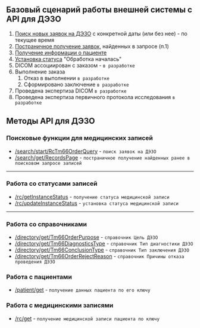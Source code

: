 ## Базовый сценарий работы внешней системы с API для ДЭЗО

1. [Поиск новых заявок на ДЭЗО](https://open-oncor.github.io/api-doc/methods/search/start/RcTm66OrderQuery/) с конкретной даты (или без нее) - по текущее время
2. [Постраничное получение заявок](https://open-oncor.github.io/api-doc/methods/search/get/RecordsPage/), найденных в запросе (п.1)
3. [Получение информации о пациенте](https://open-oncor.github.io/api-doc/methods/patient/get/)
4. [Установка статуса](https://open-oncor.github.io/api-doc/methods/status/update/) "Обработка началась"
5. DICOM ассоциирован с заказом - `в разработке`
6. Выполнение заказа
   1. Отказ в выполнении `в разработке`
   2. Сформировано заключение `в разработке`
3. Проведена экспертиза DICOM `в разработке`
4. Проведена экспертиза первичного протокола исследования `в разработке`

## Методы API для ДЭЗО
### Поисковые функции для медицинских записей

* [/search/start/RcTm66OrderQuery](methods/search/start/RcTm66OrderQuery/index.md)  - `поиск заявок на ДЭЗО`
* [/search/get/RecordsPage](methods/search/get/RecordsPage/index.md)  - `постраничное получение найденных ранее в поисковом запросе записей`

---

### Работа со статусами записей

* [/rc/getInstanceStatus](methods/status/get/index.md)  - `получение статуса медицинской записи`
* [/rc/updateInstanceStatus](methods/status/update/index.md)  - `установка статуса медицинской записи`

---

### Работа со справочниками

* [/directory/get/Tm66OrderPurpose](methods/directory/get/Tm66OrderPurpose/index.md)  - `справочник Цель ДЭЗО` 
* [/directory/get/Tm66DiagnosticsType](methods/directory/get/Tm66DiagnosticsType/index.md)  - `справочник Тип диагностики ДЭЗО`
* [/directory/get/Tm66ConclusionType](methods/directory/get/Tm66ConclusionType/index.md)  - `справочник Тип заключения ДЭЗО`
* [/directory/get/Tm66OrderRejectReason](methods/directory/get/Tm66OrderRejectReason/index.md)  - `справочник Причины отказа проведения ДЭЗО`


### Работа с пациентами
* [/patient/get](methods/patient/get/index.md)  - `получение данных пациента по его ключу`


### Работа с медицинскими записями

* [/rc/get](methods/rc/get/index.md)  - `получение медицинской записи пациента по ключу`

